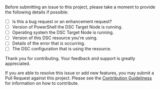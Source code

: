 Before submitting an issue to this project, please take a moment to provide the following details if possible:

- [ ] Is this a bug request or an enhancement request?
- [ ] Version of PowerShell the DSC Target Node is running.
- [ ] Operating system the DSC Target Node is running.
- [ ] Version of this DSC resource you're using.
- [ ] Details of the error that is occurring.
- [ ] The DSC configuration that is using the resource.

Thank you for contributing.
Your feedback and support is greatly appreciated.

If you are able to resolve this issue or add new features, you may submit a Pull Request against this project.
Please see the [Contribution Guideliness](https://github.com/powershell/xSharePoint/wiki/Contributing%20to%20xSharePoint) for information on how to contribute.
